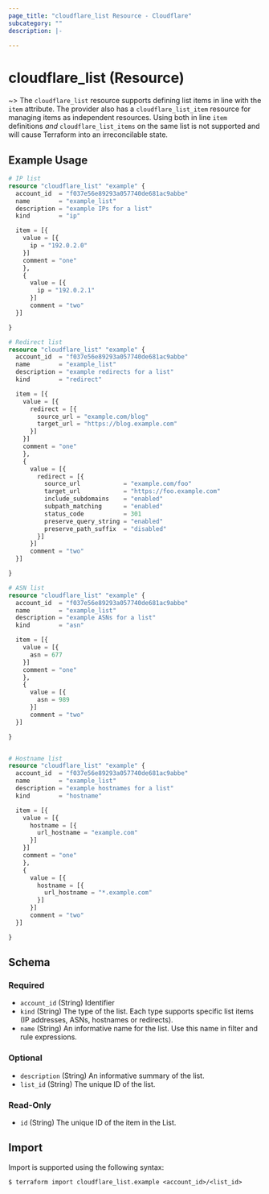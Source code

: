 ```yaml
---
page_title: "cloudflare_list Resource - Cloudflare"
subcategory: ""
description: |-
  
---
```


# cloudflare_list (Resource)



~> The `cloudflare_list` resource supports defining list items in line with the
  `item` attribute. The provider also has a `cloudflare_list_item` resource for
  managing items as independent resources. Using both in line `item` definitions
  _and_ `cloudflare_list_items` on the same list is not supported and will cause
  Terraform into an irreconcilable state.

## Example Usage

```terraform
# IP list
resource "cloudflare_list" "example" {
  account_id  = "f037e56e89293a057740de681ac9abbe"
  name        = "example_list"
  description = "example IPs for a list"
  kind        = "ip"

  item = [{
    value = [{
      ip = "192.0.2.0"
    }]
    comment = "one"
    },
    {
      value = [{
        ip = "192.0.2.1"
      }]
      comment = "two"
  }]

}

# Redirect list
resource "cloudflare_list" "example" {
  account_id  = "f037e56e89293a057740de681ac9abbe"
  name        = "example_list"
  description = "example redirects for a list"
  kind        = "redirect"

  item = [{
    value = [{
      redirect = [{
        source_url = "example.com/blog"
        target_url = "https://blog.example.com"
      }]
    }]
    comment = "one"
    },
    {
      value = [{
        redirect = [{
          source_url            = "example.com/foo"
          target_url            = "https://foo.example.com"
          include_subdomains    = "enabled"
          subpath_matching      = "enabled"
          status_code           = 301
          preserve_query_string = "enabled"
          preserve_path_suffix  = "disabled"
        }]
      }]
      comment = "two"
  }]

}

# ASN list
resource "cloudflare_list" "example" {
  account_id  = "f037e56e89293a057740de681ac9abbe"
  name        = "example_list"
  description = "example ASNs for a list"
  kind        = "asn"

  item = [{
    value = [{
      asn = 677
    }]
    comment = "one"
    },
    {
      value = [{
        asn = 989
      }]
      comment = "two"
  }]

}


# Hostname list
resource "cloudflare_list" "example" {
  account_id  = "f037e56e89293a057740de681ac9abbe"
  name        = "example_list"
  description = "example hostnames for a list"
  kind        = "hostname"

  item = [{
    value = [{
      hostname = [{
        url_hostname = "example.com"
      }]
    }]
    comment = "one"
    },
    {
      value = [{
        hostname = [{
          url_hostname = "*.example.com"
        }]
      }]
      comment = "two"
  }]

}
```
<!-- schema generated by tfplugindocs -->
## Schema

### Required

- `account_id` (String) Identifier
- `kind` (String) The type of the list. Each type supports specific list items (IP addresses, ASNs, hostnames or redirects).
- `name` (String) An informative name for the list. Use this name in filter and rule expressions.

### Optional

- `description` (String) An informative summary of the list.
- `list_id` (String) The unique ID of the list.

### Read-Only

- `id` (String) The unique ID of the item in the List.

## Import

Import is supported using the following syntax:

```shell
$ terraform import cloudflare_list.example <account_id>/<list_id>
```
